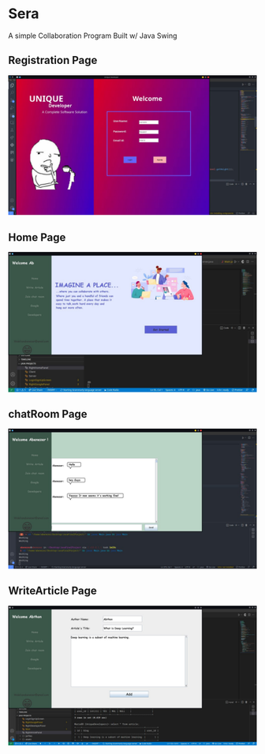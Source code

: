 # Sera
A simple Collaboration Program Built w/ Java Swing


## Registration Page
<p align="center">
  <img width="600" src="https://github.com/Abthon/Sera/blob/main/ScrenShots/RegistrationPage.jpg" alt="Registration Page Img">
</p>

## Home Page
<p align="center">
  <img width="600" src="https://github.com/Abthon/Sera/blob/main/ScrenShots/Home.jpg" alt="Home Page Img">
</p>

## chatRoom Page
<p align="center">
  <img width="600" src="https://github.com/Abthon/Sera/blob/main/ScrenShots/JoinChatRoom.jpg" alt="chatRoom Page Img">
</p>

## WriteArticle Page
<p align="center">
  <img width="600" src="https://github.com/Abthon/Sera/blob/main/ScrenShots/WriteArticle.jpg" alt="WriteArticle Page Img">
</p>
